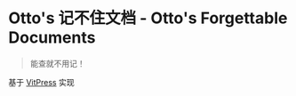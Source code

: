 # Otto's 记不住文档 - Otto's Forgettable Documents

> 能查就不用记！

基于 [VitPress](https://github.com/vuejs/vitepress) 实现
